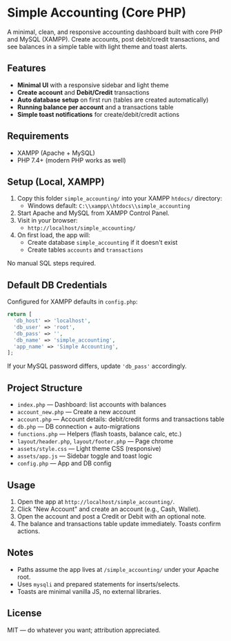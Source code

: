 # Simple Accounting (Core PHP)

A minimal, clean, and responsive accounting dashboard built with core PHP and MySQL (XAMPP). Create accounts, post debit/credit transactions, and see balances in a simple table with light theme and toast alerts.

## Features

- **Minimal UI** with a responsive sidebar and light theme
- **Create account** and **Debit/Credit** transactions
- **Auto database setup** on first run (tables are created automatically)
- **Running balance per account** and a transactions table
- **Simple toast notifications** for create/debit/credit actions

## Requirements

- XAMPP (Apache + MySQL)
- PHP 7.4+ (modern PHP works as well)

## Setup (Local, XAMPP)

1. Copy this folder `simple_accounting/` into your XAMPP `htdocs/` directory:
   - Windows default: `C:\\xampp\\htdocs\\simple_accounting`
2. Start Apache and MySQL from XAMPP Control Panel.
3. Visit in your browser:
   - `http://localhost/simple_accounting/`
4. On first load, the app will:
   - Create database `simple_accounting` if it doesn't exist
   - Create tables `accounts` and `transactions`

No manual SQL steps required.

## Default DB Credentials

Configured for XAMPP defaults in `config.php`:

```php
return [
  'db_host' => 'localhost',
  'db_user' => 'root',
  'db_pass' => '',
  'db_name' => 'simple_accounting',
  'app_name' => 'Simple Accounting',
];
```

If your MySQL password differs, update `'db_pass'` accordingly.

## Project Structure

- `index.php` — Dashboard: list accounts with balances
- `account_new.php` — Create a new account
- `account.php` — Account details: debit/credit forms and transactions table
- `db.php` — DB connection + auto-migrations
- `functions.php` — Helpers (flash toasts, balance calc, etc.)
- `layout/header.php`, `layout/footer.php` — Page chrome
- `assets/style.css` — Light theme CSS (responsive)
- `assets/app.js` — Sidebar toggle and toast logic
- `config.php` — App and DB config

## Usage

1. Open the app at `http://localhost/simple_accounting/`.
2. Click "New Account" and create an account (e.g., Cash, Wallet).
3. Open the account and post a Credit or Debit with an optional note.
4. The balance and transactions table update immediately. Toasts confirm actions.

## Notes

- Paths assume the app lives at `/simple_accounting/` under your Apache root.
- Uses `mysqli` and prepared statements for inserts/selects.
- Toasts are minimal vanilla JS, no external libraries.

## License

MIT — do whatever you want; attribution appreciated.

